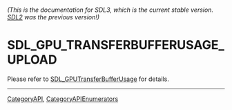 ###### (This is the documentation for SDL3, which is the current stable version. [SDL2](https://wiki.libsdl.org/SDL2/) was the previous version!)
# SDL_GPU_TRANSFERBUFFERUSAGE_UPLOAD

Please refer to [SDL_GPUTransferBufferUsage](SDL_GPUTransferBufferUsage) for details.

----
[CategoryAPI](CategoryAPI), [CategoryAPIEnumerators](CategoryAPIEnumerators)

